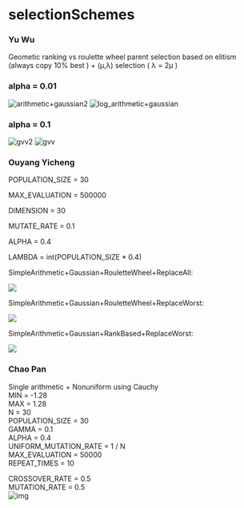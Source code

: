 # selectionSchemes

### Yu Wu
Geometic ranking vs roulette wheel parent selection
based on elitism (always copy 10% best ) + (μ,λ) selection ( λ = 2μ )
### alpha = 0.01
![arithmetic+gaussian2](./figures/geometic_vs_vanilla.png)
![log_arithmetic+gaussian](./figures/geometic_vs_vanilla_2.png)

### alpha = 0.1
![gvv2](./figures/g_vs_v_2.png)
![gvv](./figures/g_vs_v.png)

### Ouyang Yicheng

POPULATION_SIZE = 30

MAX_EVALUATION = 500000

DIMENSION = 30

MUTATE_RATE = 0.1

ALPHA = 0.4

LAMBDA = int(POPULATION_SIZE * 0.4)



SimpleArithmetic+Gaussian+RouletteWheel+ReplaceAll:

![](./figures/SimpleArithmetic+Gaussian+RouletteWheel+ReplaceAll.png)

SimpleArithmetic+Gaussian+RouletteWheel+ReplaceWorst:

![](./figures/SimpleArithmetic+Gaussian+RouletteWheel+ReplaceWorst.png)

SimpleArithmetic+Gaussian+RankBased+ReplaceWorst:

![](./figures/SimpleArithmetic+Gaussian+RankBased+ReplaceWorst.png)

### Chao Pan

Single arithmetic + Nonuniform using Cauchy   
MIN = -1.28       
MAX = 1.28      
N = 30    
POPULATION_SIZE = 30    
GAMMA = 0.1   
ALPHA = 0.4   
UNIFORM_MUTATION_RATE = 1 / N   
MAX_EVALUATION = 50000    
REPEAT_TIMES = 10   

CROSSOVER_RATE = 0.5    
MUTATION_RATE = 0.5   
![img](./figures/myplot.png)

